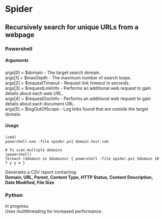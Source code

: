 # Spider
## Recursively search for unique URLs from a webpage
### Powershell
##### Arguments
args[0] = $domain - The target search domain.
<br>
args[1] = $maxDepth - The maximum number of search loops.
<br>
args[2] = $requestTimeout - Request link timeout in seconds.
<br>
args[3] = $requestLinkInfo - Performs an additional web request to gain details about each web URL.
<br>
args[4] = $requestDocInfo - Performs an additional web request to gain details about each document URL.
<br>
args[5] = $logOutOfScope - Log links found that are outside the target domain.
##### Usage
```
(cmd)
powershell.exe -file spider.ps1 domain.test.com

# To scan multiple domains
(powershell)
foreach ($domain in $domains) { powershell -file spider.ps1 $domain 10 7 y y n }
```
Generates a CSV report containing:
<br>
<b>
Domain, URL, Parent, Content Type, HTTP Status, Content Description, Date Modified, File Size
</b>
<br>
### Python
In progress.<br>
Uses multithreading for increased performance.
